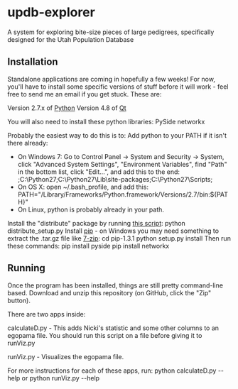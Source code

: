 updb-explorer
=============
A system for exploring bite-size pieces of large pedigrees, specifically designed for the Utah Population Database

Installation
------------
Standalone applications are coming in hopefully a few weeks! For now, you'll have to install some specific versions of stuff before it will work - feel free to send me an email if you get stuck. These are:

Version 2.7.x of [Python](http://python.org/download/)
Version 4.8 of [Qt](http://qt-project.org/downloads)

You will also need to install these python libraries:
PySide
networkx

Probably the easiest way to do this is to:
Add python to your PATH if it isn't there already:
 - On Windows 7: Go to Control Panel -> System and Security -> System, click "Advanced System Settings", "Environment Variables", find "Path" in the bottom list, click "Edit...", and add this to the end:
 	;C:\Python27;C:\Python27\Lib\site-packages\;C:\Python27\Scripts\;
 - On OS X: open ~/.bash_profile, and add this:
 	PATH="/Library/Frameworks/Python.framework/Versions/2.7/bin:${PATH}"
 - On Linux, python is probably already in your path.

Install the "distribute" package by running [this script](http://python-distribute.org/distribute_setup.py):
	python distribute_setup.py
Install [pip](https://pypi.python.org/packages/source/p/pip/pip-1.3.1.tar.gz) - on Windows you may need something to extract the .tar.gz file like [7-zip](https://pypi.python.org/packages/source/p/pip/pip-1.3.1.tar.gz):
	cd pip-1.3.1
	python setup.py install
Then run these commands:
	pip install pyside
	pip install networkx

Running
-------
Once the program has been installed, things are still pretty command-line based. Download and unzip this repository (on GitHub, click the "Zip" button).

There are two apps inside:

calculateD.py - This adds Nicki's statistic and some other columns to an egopama file. You should run this script on a file before giving it to runViz.py

runViz.py - Visualizes the egopama file.

For more instructions for each of these apps, run:
	python calculateD.py --help
	or
	python runViz.py --help